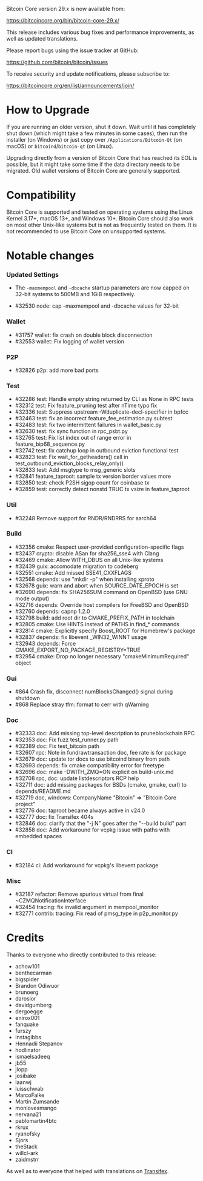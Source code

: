 Bitcoin Core version 29.x is now available from:

  <https://bitcoincore.org/bin/bitcoin-core-29.x/>

This release includes various bug fixes and performance
improvements, as well as updated translations.

Please report bugs using the issue tracker at GitHub:

  <https://github.com/bitcoin/bitcoin/issues>

To receive security and update notifications, please subscribe to:

  <https://bitcoincore.org/en/list/announcements/join/>

How to Upgrade
==============

If you are running an older version, shut it down. Wait until it has completely
shut down (which might take a few minutes in some cases), then run the
installer (on Windows) or just copy over `/Applications/Bitcoin-Qt` (on macOS)
or `bitcoind`/`bitcoin-qt` (on Linux).

Upgrading directly from a version of Bitcoin Core that has reached its EOL is
possible, but it might take some time if the data directory needs to be migrated. Old
wallet versions of Bitcoin Core are generally supported.

Compatibility
==============

Bitcoin Core is supported and tested on operating systems using the
Linux Kernel 3.17+, macOS 13+, and Windows 10+. Bitcoin
Core should also work on most other Unix-like systems but is not as
frequently tested on them. It is not recommended to use Bitcoin Core on
unsupported systems.

Notable changes
===============

### Updated Settings

- The `-maxmempool` and `-dbcache` startup parameters are now capped on
  32-bit systems to 500MB and 1GiB respectively.

- #32530 node: cap -maxmempool and -dbcache values for 32-bit

### Wallet

- #31757 wallet: fix crash on double block disconnection
- #32553 wallet: Fix logging of wallet version

### P2P

- #32826 p2p: add more bad ports

### Test

- #32286 test: Handle empty string returned by CLI as None in RPC tests
- #32312 test: Fix feature_pruning test after nTime typo fix
- #32336 test: Suppress upstream -Wduplicate-decl-specifier in bpfcc
- #32463 test: fix an incorrect feature_fee_estimation.py subtest
- #32483 test: fix two intermittent failures in wallet_basic.py
- #32630 test: fix sync function in rpc_psbt.py
- #32765 test: Fix list index out of range error in feature_bip68_sequence.py
- #32742 test: fix catchup loop in outbound eviction functional test
- #32823 test: Fix wait_for_getheaders() call in test_outbound_eviction_blocks_relay_only()
- #32833 test: Add msgtype to msg_generic slots
- #32841 feature_taproot: sample tx version border values more
- #32850 test: check P2SH sigop count for coinbase tx
- #32859 test: correctly detect nonstd TRUC tx vsize in feature_taproot

### Util

- #32248 Remove support for RNDR/RNDRRS for aarch64

### Build

- #32356 cmake: Respect user-provided configuration-specific flags
- #32437 crypto: disable ASan for sha256_sse4 with Clang
- #32469 cmake: Allow WITH_DBUS on all Unix-like systems
- #32439 guix: accomodate migration to codeberg
- #32551 cmake: Add missed SSE41_CXXFLAGS
- #32568 depends: use "mkdir -p" when installing xproto
- #32678 guix: warn and abort when SOURCE_DATE_EPOCH is set
- #32690 depends: fix SHA256SUM command on OpenBSD (use GNU mode output)
- #32716 depends: Override host compilers for FreeBSD and OpenBSD
- #32760 depends: capnp 1.2.0
- #32798 build: add root dir to CMAKE_PREFIX_PATH in toolchain
- #32805 cmake: Use HINTS instead of PATHS in find_* commands
- #32814 cmake: Explicitly specify Boost_ROOT for Homebrew's package
- #32837 depends: fix libevent _WIN32_WINNT usage
- #32943 depends: Force CMAKE_EXPORT_NO_PACKAGE_REGISTRY=TRUE
- #32954 cmake: Drop no longer necessary "cmakeMinimumRequired" object

### Gui

- #864 Crash fix, disconnect numBlocksChanged() signal during shutdown
- #868 Replace stray tfm::format to cerr with qWarning

### Doc

- #32333 doc: Add missing top-level description to pruneblockchain RPC
- #32353 doc: Fix fuzz test_runner.py path
- #32389 doc: Fix test_bitcoin path
- #32607 rpc: Note in fundrawtransaction doc, fee rate is for package
- #32679 doc: update tor docs to use bitcoind binary from path
- #32693 depends: fix cmake compatibility error for freetype
- #32696 doc: make -DWITH_ZMQ=ON explicit on build-unix.md
- #32708 rpc, doc: update listdescriptors RCP help
- #32711 doc: add missing packages for BSDs (cmake, gmake, curl) to depends/README.md
- #32719 doc, windows: CompanyName "Bitcoin" => "Bitcoin Core project"
- #32776 doc: taproot became always active in v24.0
- #32777 doc: fix Transifex 404s
- #32846 doc: clarify that the "-j N" goes after the "--build build" part
- #32858 doc: Add workaround for vcpkg issue with paths with embedded spaces

### CI

- #32184 ci: Add workaround for vcpkg's libevent package

### Misc

- #32187 refactor: Remove spurious virtual from final ~CZMQNotificationInterface
- #32454 tracing: fix invalid argument in mempool_monitor
- #32771 contrib: tracing: Fix read of pmsg_type in p2p_monitor.py

Credits
=======

Thanks to everyone who directly contributed to this release:

- achow101
- benthecarman
- bigspider
- Brandon Odiwuor
- brunoerg
- darosior
- davidgumberg
- dergoegge
- enirox001
- fanquake
- furszy
- instagibbs
- Hennadii Stepanov
- hodlinator
- ismaelsadeeq
- jb55
- jlopp
- josibake
- laanwj
- luisschwab
- MarcoFalke
- Martin Zumsande
- monlovesmango
- nervana21
- pablomartin4btc
- rkrux
- ryanofsky
- Sjors
- theStack
- willcl-ark
- zaidmstrr

As well as to everyone that helped with translations on
[Transifex](https://explore.transifex.com/bitcoin/bitcoin/).
